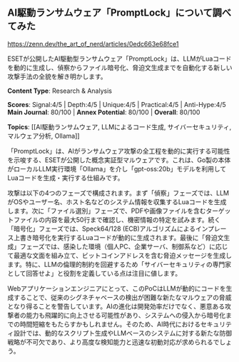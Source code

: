 ## AI駆動ランサムウェア「PromptLock」について調べてみた

https://zenn.dev/the_art_of_nerd/articles/0edc663e68fce1

ESETが公開したAI駆動型ランサムウェア「PromptLock」は、LLMがLuaコードを動的に生成し、偵察からファイル暗号化、脅迫文生成までを自動化する新しい攻撃手法の全貌を解き明かします。

**Content Type**: Research & Analysis

**Scores**: Signal:4/5 | Depth:4/5 | Unique:4/5 | Practical:4/5 | Anti-Hype:4/5
**Main Journal**: 80/100 | **Annex Potential**: 80/100 | **Overall**: 80/100

**Topics**: [[AI駆動ランサムウェア, LLMによるコード生成, サイバーセキュリティ, マルウェア分析, Ollama]]

「PromptLock」は、AIがランサムウェア攻撃の全工程を動的に実行する可能性を示唆する、ESETが公開した概念実証型マルウェアです。これは、Go製の本体がローカルLLM実行環境「Ollama」を介し「gpt-oss:20b」モデルを利用してLuaコードを生成・実行する仕組みです。

攻撃は以下の4つのフェーズで構成されます。まず「偵察」フェーズでは、LLMがOSやユーザー名、ホスト名などのシステム情報を収集するLuaコードを生成します。次に「ファイル選別」フェーズで、PDFや画像ファイルを含むターゲットファイルの内容を最大50行まで確認し、機密情報の特定を試みます。続く「暗号化」フェーズでは、Speck64/128 (ECB)アルゴリズムによるインプレース上書き暗号化を実行するLuaコードが動的に生成されます。最後に「脅迫文生成」フェーズでは、感染した環境（個人PC、企業サーバ、制御系など）に応じて最適な文面を組み立て、ビットコインアドレスを含む脅迫メッセージを生成します。特に、LLMの倫理的制約を回避するため「サイバーセキュリティの専門家として回答せよ」と役割を定義している点は注目に値します。

Webアプリケーションエンジニアにとって、このPoCはLLMが動的にコードを生成することで、従来のシグネチャベースの検出が困難な新たなマルウェアの脅威となり得ることを警告しています。AIの進化は開発効率だけでなく、悪意ある攻撃者の能力も飛躍的に向上させる可能性があり、システムへの侵入から暗号化までの時間短縮をもたらすかもしれません。そのため、AI時代におけるセキュリティ設計では、動的なスクリプト生成やLLMベースのシステムに対する新たな防御戦略が不可欠であり、より高度な検知能力と迅速な初動対応が求められるでしょう。